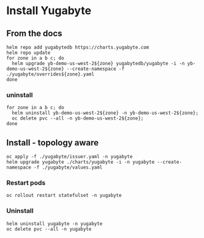 # Install Yugabyte

## From the docs

```shell
helm repo add yugabytedb https://charts.yugabyte.com
helm repo update
for zone in a b c; do
  helm upgrade yb-demo-us-west-2${zone} yugabytedb/yugabyte -i -n yb-demo-us-west-2${zone} --create-namespace -f ./yugabyte/overrides${zone}.yaml
done
```

### uninstall

```shell
for zone in a b c; do
  helm uninstall yb-demo-us-west-2${zone} -n yb-demo-us-west-2${zone};
  oc delete pvc --all -n yb-demo-us-west-2${zone};
done
```

## Install - topology aware

```shell
oc apply -f ./yugabyte/issuer.yaml -n yugabyte
helm upgrade yugabyte ./charts/yugabyte -i -n yugabyte --create-namespace -f ./yugabyte/values.yaml
```

### Restart pods

```shell
oc rollout restart statefulset -n yugabyte
```

### Uninstall

```shell
helm uninstall yugabyte -n yugabyte
oc delete pvc --all -n yugabyte
```
